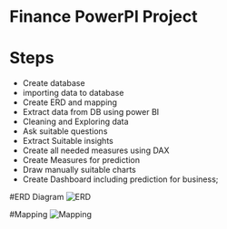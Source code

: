 # Finance PowerPI Project
# Steps
   - Create database
   - importing data to database
   - Create ERD and mapping
   - Extract data from DB using power BI
   - Cleaning and Exploring data
   - Ask suitable questions
   - Extract Suitable insights
   - Create all needed measures using DAX
   - Create Measures for prediction
   - Draw manually suitable charts
   - Create Dashboard including prediction for business;

#ERD Diagram
   ![ERD](https://user-images.githubusercontent.com/121688823/222915302-d4ef81e0-4d92-4f56-aa89-a01f278c6809.png)

#Mapping
![Mapping](https://user-images.githubusercontent.com/121688823/222915305-51f9b942-448f-4cf6-9b8a-97170c2660f6.png)
